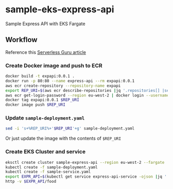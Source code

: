 # sample-eks-express-api
Sample Express API with EKS Fargate 

## Workflow

Reference this [Serverless Guru article](https://www.serverlessguru.com/blog/run-serverless-containers-using-amazon-eks-aws-fargate)

### Create Docker image and push to ECR
```bash
docker build -t expapi:0.0.1 .
docker run -p 80:80 --name express-api --rm expapi:0.0.1
aws ecr create-repository --repository-name expapi
export REP_URI=$(aws ecr describe-repositories |jq '.repositories[] |select(.repositoryName=="expapi") | .repositoryUri' -r)
aws ecr get-login-password --region eu-west-2 | docker login --username AWS --password-stdin $REURI
docker tag expapi:0.0.1 $REP_URI
docker image push $REP_URI
```

### Update `sample-deployment.yaml`
```bash
sed -i 's+%REP_URI%+'$REP_URI'+g' sample-deployment.yaml
```
Or just update the image with the contents of `$REP_URI`

### Create EKS Cluster and service
```bash
eksctl create cluster sample-express-api --region eu-west-2 --fargate
kubectl create -f sample-deployment.yaml
kubectl create -f sample-service.yaml
export EXPR_API=$(kubectl get service express-api-service -ojson |jq '.status.loadBalancer.ingress[0].hostname' -r)
http -v $EXPR_API/food
```

